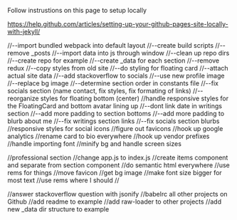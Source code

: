 Follow instrustions on this page to setup locally

https://help.github.com/articles/setting-up-your-github-pages-site-locally-with-jekyll/


//--import bundled webpack into default layout
//--create build scripts
//--remove _posts
//--import data into js through window
//--clean up repo dirs
//--create repo for example
//--create _data for each section
//--remove redux
//--copy styles from old site
//--do styling for floating card
//--attach actual site data
//--add stackoverflow to socials
//--use new profile image
//--replace bg image
//--determine section order in constants file
//--fix socials section (name contact, fix styles, fix formating of links)
//--reorganize styles for floating bottom (center)
//handle responsive styles for the FloatingCard and bottom avatar lining up
//--dont link date in writings section
//--add more padding to section bottoms
//--add more padding to blurb about me
//--fix writings section links
//--fix socials section blurbs
//responsive styles for social icons
//figure out favicons
//hook up google analytics
//rename card to bio everywhere
//hook up vendor prefixes
//handle importing font
//minify bg and handle screen sizes

//professional section
//change app.js to index.js
//create items component and separate from section component
//do semantic html everywhere
//use rems for things
//move favicon
//get bg image
//make font size bigger for most text
//use rems where I should
//

//answer stackoverflow question with jsonify
//babelrc all other projects on Github
//add readme to example
//add raw-loader to other projects
//add new _data dir structure to example

